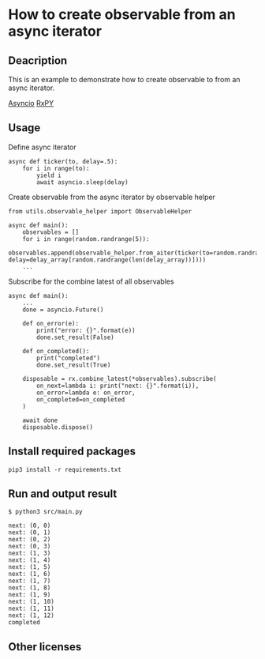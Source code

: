 # How to create observable from an async iterator 

## Deacription
This is an example to demonstrate how to create observable to from an async iterator.

[Asyncio](https://docs.python.org/3.10/library/asyncio.html)
[RxPY](https://github.com/ReactiveX/RxPY)

## Usage 
Define async iterator
```
async def ticker(to, delay=.5):
    for i in range(to):
        yield i
        await asyncio.sleep(delay)
```

Create observable from the async iterator by observable helper
```
from utils.observable_helper import ObservableHelper

async def main():
    observables = []
    for i in range(random.randrange(5)):
        observables.append(observable_helper.from_aiter(ticker(to=random.randrange(15), delay=delay_array[random.randrange(len(delay_array))])))
    ...
```

Subscribe for the combine latest of all observables
```
async def main():
    ...
    done = asyncio.Future()

    def on_error(e):
        print("error: {}".format(e))
        done.set_result(False)

    def on_completed():
        print("completed")
        done.set_result(True)

    disposable = rx.combine_latest(*observables).subscribe(
        on_next=lambda i: print("next: {}".format(i)),
        on_error=lambda e: on_error,
        on_completed=on_completed
    )

    await done
    disposable.dispose()

```

## Install required packages
```
pip3 install -r requirements.txt

```

## Run and output result
```
$ python3 src/main.py

next: (0, 0)
next: (0, 1)
next: (0, 2)
next: (0, 3)
next: (1, 3)
next: (1, 4)
next: (1, 5)
next: (1, 6)
next: (1, 7)
next: (1, 8)
next: (1, 9)
next: (1, 10)
next: (1, 11)
next: (1, 12)
completed

```

## Other licenses